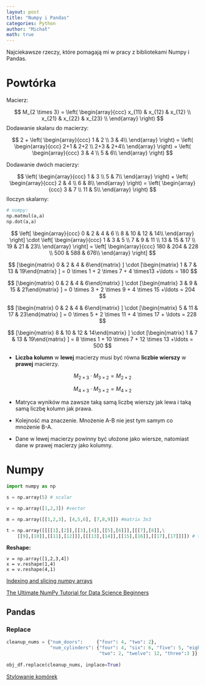 ```yaml
---
layout: post
title: "Numpy i Pandas"
categories: Python
author: "Michał"
math: true
---
```




Najciekawsze rzeczy, które pomagają mi w pracy z bibliotekami Numpy i Pandas.

# Powtórka

Macierz:

$$
M_{2 \times 3} = \left( \begin{array}{ccc}
x_{11} & x_{12} & x_{12} \\
x_{21} & x_{22} & x_{23} \\
\end{array} \right)
$$
Dodawanie skalaru do macierzy:

$$
2 + \left( \begin{array}{ccc}
1 & 2 \\
3 & 4\\
\end{array} \right) =
\left( \begin{array}{ccc}
2+1 & 2+2 \\
2+3 & 2+4\\
\end{array} \right) =
\left( \begin{array}{ccc}
3 & 4 \\
5 & 6\\
\end{array} \right)
$$

Dodawanie dwóch macierzy:

$$
\left( \begin{array}{ccc}
1 & 3 \\
5 & 7\\
\end{array} \right) +
\left( \begin{array}{ccc}
2 & 4 \\
6 & 8\\
\end{array} \right) =
\left( \begin{array}{ccc}
3 & 7 \\
11 & 5\\
\end{array} \right)
$$
Iloczyn skalarny:

```python
# numpy:
np.matmul(a,a)
np.dot(a,a)
```

$$
\left[ \begin{array}{ccc}
0 & 2 & 4 & 6 \\
8 & 10 & 12 & 14\\
\end{array} \right] \cdot  
\left[ \begin{array}{ccc}
1 & 3 & 5 \\
7 & 9 & 11 \\
13 & 15 & 17 \\
19 & 21 & 23\\
\end{array} \right] =
\left[ \begin{array}{ccc}
180 & 204 & 228 \\
500 & 588 & 676\\
\end{array} \right]
$$

$$
[\begin{matrix} 0 & 2 & 4 & 6\end{matrix} ] \cdot [\begin{matrix} 1 & 7 & 13 & 19\end{matrix} ] = 0 \times 1 + 2 \times 7 + 4 \times13 +\ldots = 180
$$

$$
[\begin{matrix} 0 & 2 & 4 & 6\end{matrix} ] \cdot [\begin{matrix} 3 & 9 & 15 & 21\end{matrix} ] = 0 \times 3 + 2 \times 9 + 4 \times 15 +\ldots = 204
$$

$$
[\begin{matrix} 0 & 2 & 4 & 6\end{matrix} ] \cdot [\begin{matrix} 5 & 11 & 17 & 23\end{matrix} ] = 0 \times 5 + 2 \times 11 + 4 \times 17 + \ldots = 228
$$

$$
[\begin{matrix} 8 & 10 & 12 & 14\end{matrix} ] \cdot [\begin{matrix} 1 & 7 & 13 & 19\end{matrix} ] = 8 \times 1 + 10 \times 7 + 12 \times 13 +\ldots = 500
$$

- **Liczba kolumn** w **lewej** macierzy musi być równa **liczbie wierszy** w **prawej** macierzy.

$$
M_{2 \times 3} \cdot M_{3 \times 2} = M_{2 \times 2}
$$

$$
M_{4 \times 3} \cdot M_{3 \times 2} = M_{4 \times 2}
$$

- Matryca wyników ma zawsze taką samą liczbę wierszy jak lewa i taką samą liczbę kolumn jak prawa.
- Kolejność ma znaczenie. Mnożenie A-B nie jest tym samym co mnożenie B-A.

- Dane w lewej macierzy powinny być ułożone jako wiersze, natomiast dane w prawej macierzy jako kolumny.

# Numpy

```python
import numpy as np

s = np.array(5) # scalar

v = np.array([1,2,3]) #vector

m = np.array([[1,2,3], [4,5,6], [7,8,9]]) #matrix 3x3

t = np.array([[[[1],[2]],[[3],[4]],[[5],[6]]],[[[7],[8]],\
    [[9],[10]],[[11],[12]]],[[[13],[14]],[[15],[16]],[[17],[17]]]]) # tensor 3x3x2x1
```

**Reshape:**

```
v = np.array([1,2,3,4])
x = v.reshape(1,4)
x = v.reshape(4,1)
```

[Indexing and slicing numpy arrays](https://www.pythoninformer.com/python-libraries/numpy/index-and-slice/)

[The Ultimate NumPy Tutorial for Data Science Beginners](https://www.analyticsvidhya.com/blog/2020/04/the-ultimate-numpy-tutorial-for-data-science-beginners/)

## Pandas

### Replace

```python
cleanup_nums = {"num_doors":     {"four": 4, "two": 2},
                "num_cylinders": {"four": 4, "six": 6, "five": 5, "eight": 8,
                                  "two": 2, "twelve": 12, "three":3 }}
                                  
obj_df.replace(cleanup_nums, inplace=True)
```

[Stylowanie komórek](https://pandas.pydata.org/pandas-docs/stable/user_guide/style.html)
